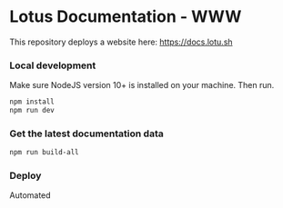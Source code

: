 # Lotus Documentation - WWW

This repository deploys a website here: https://docs.lotu.sh

### Local development

Make sure NodeJS version 10+ is installed on your machine. Then run.

```sh
npm install
npm run dev
```

### Get the latest documentation data

```sh
npm run build-all
```

### Deploy

Automated
